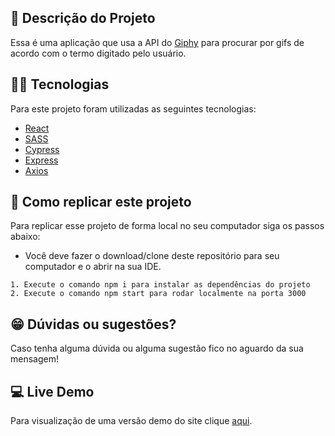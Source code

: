 ## :ledger: Descrição do Projeto

Essa é uma aplicação que usa a API do [Giphy](https://giphy.com/) para procurar por gifs de acordo com o termo digitado pelo usuário.

## :man_technologist: Tecnologias

Para este projeto foram utilizadas as seguintes tecnologias:

- [React](https://pt-br.reactjs.org/)
- [SASS](https://sass-lang.com/)
- [Cypress](https://www.cypress.io/)
- [Express](https://expressjs.com/pt-br/)
- [Axios](https://axios-http.com/ptbr/docs/intro)

## :dvd: Como replicar este projeto

Para replicar esse projeto de forma local no seu computador siga os passos abaixo:

- Você deve fazer o download/clone deste repositório para seu computador e o abrir na sua IDE.

```
1. Execute o comando npm i para instalar as dependências do projeto
2. Execute o comando npm start para rodar localmente na porta 3000
```

## :grin: Dúvidas ou sugestões?

Caso tenha alguma dúvida ou alguma sugestão fico no aguardo da sua mensagem!

## :computer: Live Demo

Para visualização de uma versão demo do site clique [aqui](https://rodhenr.github.io/GIF-Search-FrontEnd/).
